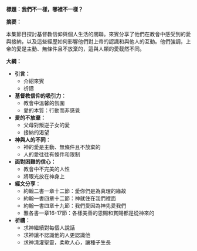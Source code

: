 **標題：我們不一樣，哪裡不一樣？**

**摘要：**

本集節目探討基督教信仰與個人生活的關聯。來賓分享了他們在教會中感受到的愛與接納，以及這些經歷如何影響他們對上帝的認識和與他人的互動。他們強調，上帝的愛是主動、無條件且不放棄的，這與人類的愛截然不同。

**大綱：**

* **引言：**
    * 介紹來賓
    * 祈禱
* **基督教信仰的吸引力：**
    * 教會中溫馨的氛圍
    * 愛的本質：行動而非感覺
* **愛的不放棄：**
    * 父母對叛逆子女的愛
    * 接納的渴望
* **神與人的不同：**
    * 神的愛是主動、無條件且不放棄的
    * 人的愛往往有條件和限制
* **面對困難的信心：**
    * 教會中不完美的人性
    * 將眼光放在神身上
* **經文分享：**
    * 約翰二書一章十二節：愛你們是為真理的緣故
    * 約翰一書四章十二節：神就住在我們裡面
    * 約翰一書四章十九節：我們愛因為神先愛我們
    * 雅各書一章16-17節：各樣美善的恩賜和賞賜都是從神來的
* **祈禱：**
    * 求神繼續對每個人說話
    * 求神讓不認識他的人更認識他
    * 求神澆灌聖靈，柔軟人心，讓種子生長